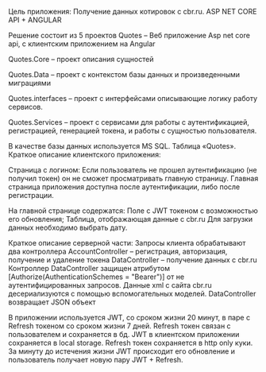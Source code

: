 Цель приложения: Получение данных котировок с cbr.ru. ASP NET CORE API + ANGULAR 

Решение состоит из 5 проектов
Quotes – Веб приложение Asp net core api, с клиентским приложением на Angular

Quotes.Core – проект описания сущностей

Quotes.Data – проект с контекстом базы данных и произведенными миграциями

Quotes.interfaces – проект с интерфейсами описывающие логику работу сервисов.

Quotes.Services – проект с сервисами для работы с аутентификацией, регистрацией, генерацией токена, и работы с сущностью пользователя.

В качестве базы данных используется MS SQL. Таблица «Quotes».
Краткое описание клиентского приложения:

Страница с логином:
Если пользователь не прошел аутентификацию (не получил токен) он не сможет просматривать главную страницу.
Главная страница приложения доступна после аутентификации, либо после регистрации.

На главной странице содержатся:
Поле с JWT токеном с возможностью его обновления;
Таблица, отображающая данные с cbr.ru
Для загрузки данных необходимо выбрать дату.

Краткое описание серверной части:
Запросы клиента обрабатывают два контроллера 
AccountController – регистрация, авторизация, получение и удаление токена
DataController – получение данных с cbr.ru
Контроллер DataController защищен атрибутом [Authorize(AuthenticationSchemes = "Bearer")] от не аутентифицированных запросов.
Данные xml с сайта cbr.ru десериализуются с помощью вспомогательных моделей.
DataController возвращает JSON объект 

В приложении используется JWT, со сроком жизни 20 минут, в паре с Refresh токеном со сроком жизни 7 дней. Refresh токен связан с пользователем и сохраняется в бд.
JWT в клиентском приложении сохраняется в local storage. Refresh токен сохраняется в http only куки. За минуту до истечения жизни JWT происходит его обновление и пользователь получает новую пару JWT + Refresh.





